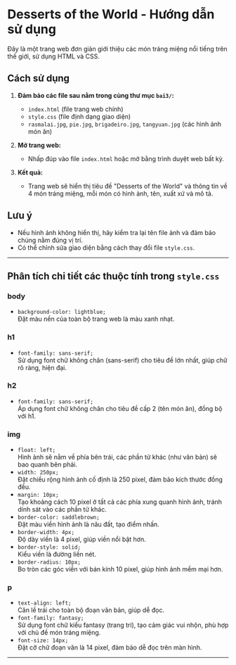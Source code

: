 # Desserts of the World - Hướng dẫn sử dụng

Đây là một trang web đơn giản giới thiệu các món tráng miệng nổi tiếng trên thế giới, sử dụng HTML và CSS.

## Cách sử dụng

1. **Đảm bảo các file sau nằm trong cùng thư mục `bai3/`:**

   - `index.html` (file trang web chính)
   - `style.css` (file định dạng giao diện)
   - `rasmalai.jpg`, `pie.jpg`, `brigadeiro.jpg`, `tangyuan.jpg` (các hình ảnh món ăn)

2. **Mở trang web:**

   - Nhấp đúp vào file `index.html` hoặc mở bằng trình duyệt web bất kỳ.

3. **Kết quả:**
   - Trang web sẽ hiển thị tiêu đề "Desserts of the World" và thông tin về 4 món tráng miệng, mỗi món có hình ảnh, tên, xuất xứ và mô tả.

## Lưu ý

- Nếu hình ảnh không hiển thị, hãy kiểm tra lại tên file ảnh và đảm bảo chúng nằm đúng vị trí.
- Có thể chỉnh sửa giao diện bằng cách thay đổi file `style.css`.

---

## Phân tích chi tiết các thuộc tính trong `style.css`

### body

- `background-color: lightblue;`  
  Đặt màu nền của toàn bộ trang web là màu xanh nhạt.

### h1

- `font-family: sans-serif;`  
  Sử dụng font chữ không chân (sans-serif) cho tiêu đề lớn nhất, giúp chữ rõ ràng, hiện đại.

### h2

- `font-family: sans-serif;`  
  Áp dụng font chữ không chân cho tiêu đề cấp 2 (tên món ăn), đồng bộ với h1.

### img

- `float: left;`  
  Hình ảnh sẽ nằm về phía bên trái, các phần tử khác (như văn bản) sẽ bao quanh bên phải.
- `width: 250px;`  
  Đặt chiều rộng hình ảnh cố định là 250 pixel, đảm bảo kích thước đồng đều.
- `margin: 10px;`  
  Tạo khoảng cách 10 pixel ở tất cả các phía xung quanh hình ảnh, tránh dính sát vào các phần tử khác.
- `border-color: saddlebrown;`  
  Đặt màu viền hình ảnh là nâu đất, tạo điểm nhấn.
- `border-width: 4px;`  
  Độ dày viền là 4 pixel, giúp viền nổi bật hơn.
- `border-style: solid;`  
  Kiểu viền là đường liền nét.
- `border-radius: 10px;`  
  Bo tròn các góc viền với bán kính 10 pixel, giúp hình ảnh mềm mại hơn.

### p

- `text-align: left;`  
  Căn lề trái cho toàn bộ đoạn văn bản, giúp dễ đọc.
- `font-family: fantasy;`  
  Sử dụng font chữ kiểu fantasy (trang trí), tạo cảm giác vui nhộn, phù hợp với chủ đề món tráng miệng.
- `font-size: 14px;`  
  Đặt cỡ chữ đoạn văn là 14 pixel, đảm bảo dễ đọc trên màn hình.

---
